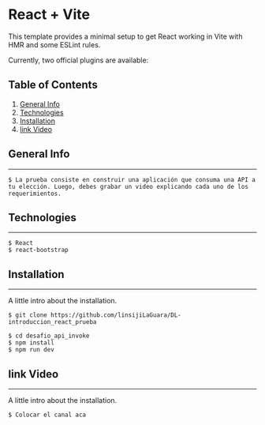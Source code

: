 # React + Vite

This template provides a minimal setup to get React working in Vite with HMR and some ESLint rules.

Currently, two official plugins are available:


## Table of Contents
1. [General Info](#general-info)
2. [Technologies](#technologies)
3. [Installation](#installation)
4. [link Video](#link-video)

## General Info
***
```
$ La prueba consiste en construir una aplicación que consuma una API a tu elección. Luego, debes grabar un video explicando cada uno de los requerimientos.

```

## Technologies
***
```
$ React 
$ react-bootstrap
```


## Installation
***
A little intro about the installation. 
```
$ git clone https://github.com/linsijiLaGuara/DL-introduccion_react_prueba

$ cd desafio_api_invoke
$ npm install
$ npm run dev
```

## link Video
***
A little intro about the installation. 
```
$ Colocar el canal aca
```